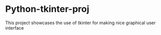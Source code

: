 # Python-tkinter-proj

This project showcases the use of tkinter for making nice graphical user interface